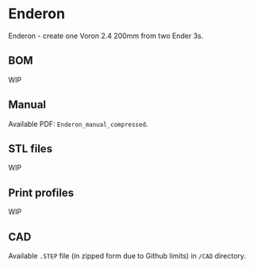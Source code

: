 # Enderon
Enderon - create one Voron 2.4 200mm from two Ender 3s.

## BOM
WIP

## Manual
Available PDF: `Enderon_manual_compressed`. 

## STL files
WIP

## Print profiles
WIP

## CAD
Available `.STEP` file (in zipped form due to Github limits) in `/CAD` directory.
